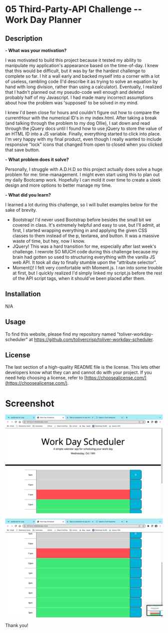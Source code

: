 # 05 Third-Party-API Challenge -- Work Day Planner

## Description

**- What was your motivation?**

I was motivated to build this project because it tested my ability to manipulate my application's appearance based on the time-of-day. I knew that this would be difficult, but it was by far the hardest challenge to complete so far. I hit a wall early and backed myself into a corner with a lot of useless, rambling code (I'd describe it as trying to solve an equation by hand with long division, rather than using a calculator). Eventually, I realized that I hadn't planned out my pseudo-code well enough and deleted probably half of my Javascript. I had made many incorrect assumptions about how the problem was 'supposed' to be solved in my mind.

I knew I'd been close for hours and couldn't figure out how to compare the currentHour with the numerical ID's in my index.html. After taking a break (and talking through the problem to my dog Ollie), I sat down and read through the jQuery docs until I found how to use jQuery to store the value of an HTML ID into a JS variable. Finally, everything started to click into place. I'm very happy with my final product, even though I really wanted to include responsive "lock" icons that changed from open to closed when you clicked that save button.


**- What problem does it solve?**

Personally, I struggle with A.D.H.D so this project actually does solve a huge problem for me: time-management. I might even start using this to plan out my daily Bootcamp work. Hopefully I can mold it over time to create a sleek design and more options to better manage my time.

**- What did you learn?**

I learned a lot during this challenge, so I will bullet examples below for the sake of brevity.


- Bootstrap! I'd never used Bootstrap before besides the small bit we covered in class. It's extremely helpful and easy to use, but I'll admit, at first, I started wrapping everything in <divs> and applying the given CSS classes to them instead of the p, textarea, and button. It was a massive waste of time, but hey, now I know.
- JQuery! This was a hard transition for me, especially after last week's challenge. I rewrote SO MUCH code during this challenge because my brain had gotten so used to structuring everything with the vanilla JS web API. It took all day to finally stumble upon the "attribute selector".
- Moment()! I felt very comfortable with Moment.js. I ran into some trouble at first, but I quickly realized I'd simply linked my script.js before the rest of the API script tags, when it should've been placed after them.



## Installation

N/A

## Usage

To find this website, please find my repository named "toliver-workday-scheduler" at https://github.com/tolivercrisp/toliver-workday-scheduler.

## License

The last section of a high-quality README file is the license. This lets other developers know what they can and cannot do with your project. If you need help choosing a license, refer to [https://choosealicense.com/](https://choosealicense.com/).


# Screenshot

![Screenshot of Planner (top)](./Assets/planner-top.png)

![Screenshot of Planner (bottom)](./Assets/planner-bottom.png)

Thank you!



